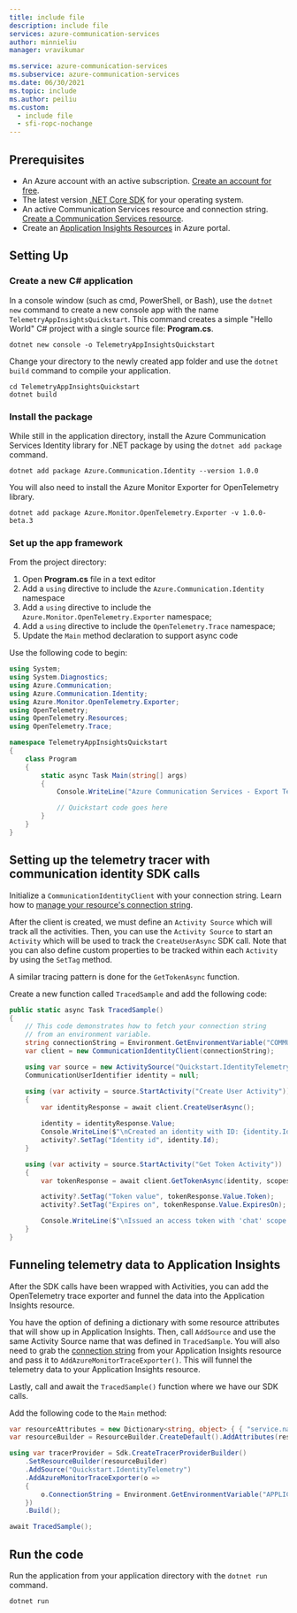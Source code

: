 ```yaml
---
title: include file
description: include file
services: azure-communication-services
author: minnieliu
manager: vravikumar

ms.service: azure-communication-services
ms.subservice: azure-communication-services
ms.date: 06/30/2021
ms.topic: include
ms.author: peiliu
ms.custom:
  - include file
  - sfi-ropc-nochange
---
```


## Prerequisites

- An Azure account with an active subscription. [Create an account for free](https://azure.microsoft.com/free/?WT.mc_id=A261C142F).
- The latest version [.NET Core SDK](https://dotnet.microsoft.com/download/dotnet-core) for your operating system.
- An active Communication Services resource and connection string. [Create a Communication Services resource](../create-communication-resource.md).
- Create an [Application Insights Resources](/previous-versions/azure/azure-monitor/app/create-new-resource) in Azure portal.

## Setting Up

### Create a new C# application

In a console window (such as cmd, PowerShell, or Bash), use the `dotnet new` command to create a new console app with the name `TelemetryAppInsightsQuickstart`. This command creates a simple "Hello World" C# project with a single source file: **Program.cs**.

```console
dotnet new console -o TelemetryAppInsightsQuickstart
```

Change your directory to the newly created app folder and use the `dotnet build` command to compile your application.

```console
cd TelemetryAppInsightsQuickstart
dotnet build
```

### Install the package

While still in the application directory, install the Azure Communication Services Identity library for .NET package by using the `dotnet add package` command.

```console
dotnet add package Azure.Communication.Identity --version 1.0.0
```

You will also need to install the Azure Monitor Exporter for OpenTelemetry library.

```console
dotnet add package Azure.Monitor.OpenTelemetry.Exporter -v 1.0.0-beta.3
```

### Set up the app framework

From the project directory:

1. Open **Program.cs** file in a text editor
2. Add a `using` directive to include the `Azure.Communication.Identity` namespace
3. Add a `using` directive to include the `Azure.Monitor.OpenTelemetry.Exporter` namespace;
4. Add a `using` directive to include the `OpenTelemetry.Trace` namespace;
5. Update the `Main` method declaration to support async code

Use the following code to begin:

```csharp
using System;
using System.Diagnostics;
using Azure.Communication;
using Azure.Communication.Identity;
using Azure.Monitor.OpenTelemetry.Exporter;
using OpenTelemetry;
using OpenTelemetry.Resources;
using OpenTelemetry.Trace;

namespace TelemetryAppInsightsQuickstart
{
    class Program
    {
        static async Task Main(string[] args)
        {
            Console.WriteLine("Azure Communication Services - Export Telemetry to Application Insights");

            // Quickstart code goes here
        }
    }
}
```
## Setting up the telemetry tracer with communication identity SDK calls

Initialize a `CommunicationIdentityClient` with your connection string. Learn how to [manage your resource's connection string](../create-communication-resource.md#store-your-connection-string).

After the client is created, we must define an `Activity Source` which will track all the activities. Then, you can use the `Activity Source` to start an `Activity` which will be used to track the `CreateUserAsync` SDK call. Note that you can also define custom properties to be tracked within each `Activity` by using the `SetTag` method.

A similar tracing pattern is done for the `GetTokenAsync` function.

Create a new function called `TracedSample` and add the following code:

```csharp
public static async Task TracedSample()
{
    // This code demonstrates how to fetch your connection string
    // from an environment variable.
    string connectionString = Environment.GetEnvironmentVariable("COMMUNICATION_SERVICES_CONNECTION_STRING");
    var client = new CommunicationIdentityClient(connectionString);

    using var source = new ActivitySource("Quickstart.IdentityTelemetry");
    CommunicationUserIdentifier identity = null;

    using (var activity = source.StartActivity("Create User Activity"))
    {
        var identityResponse = await client.CreateUserAsync();

        identity = identityResponse.Value;
        Console.WriteLine($"\nCreated an identity with ID: {identity.Id}");
        activity?.SetTag("Identity id", identity.Id);
    }

    using (var activity = source.StartActivity("Get Token Activity"))
    {
        var tokenResponse = await client.GetTokenAsync(identity, scopes: new[] { CommunicationTokenScope.Chat });

        activity?.SetTag("Token value", tokenResponse.Value.Token);
        activity?.SetTag("Expires on", tokenResponse.Value.ExpiresOn);

        Console.WriteLine($"\nIssued an access token with 'chat' scope that expires at {tokenResponse.Value.ExpiresOn}:");
    }
}
```

## Funneling telemetry data to Application Insights

After the SDK calls have been wrapped with Activities, you can add the OpenTelemetry trace exporter and funnel the data into the Application Insights resource.

You have the option of defining a dictionary with some resource attributes that will show up in Application Insights.
Then, call `AddSource` and use the same Activity Source name that was defined in `TracedSample`.
You will also need to grab the [connection string](/azure/azure-monitor/app/sdk-connection-string) from your Application Insights resource and pass it to `AddAzureMonitorTraceExporter()`. This will funnel the telemetry data to your Application Insights resource.

Lastly, call and await the `TracedSample()` function where we have our SDK calls.

Add the following code to the `Main` method:

```csharp
var resourceAttributes = new Dictionary<string, object> { { "service.name", "<service-name>" }, { "service.instance.id", "<service-instance-id>" } };
var resourceBuilder = ResourceBuilder.CreateDefault().AddAttributes(resourceAttributes);

using var tracerProvider = Sdk.CreateTracerProviderBuilder()
    .SetResourceBuilder(resourceBuilder)
    .AddSource("Quickstart.IdentityTelemetry")
    .AddAzureMonitorTraceExporter(o =>
    {
        o.ConnectionString = Environment.GetEnvironmentVariable("APPLICATION_INSIGHTS_CONNECTION_STRING");
    })
    .Build();

await TracedSample();
```

## Run the code

Run the application from your application directory with the `dotnet run` command.

```console
dotnet run
```
